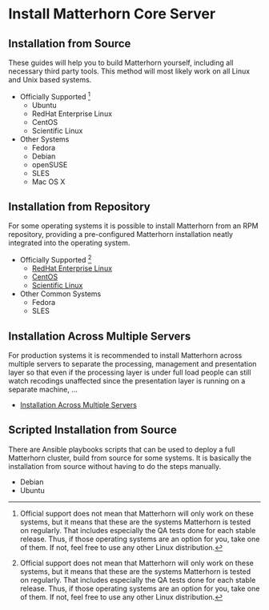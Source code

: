 Install Matterhorn Core Server
==============================

Installation from Source
------------------------

These guides will help you to build Matterhorn yourself, including all
necessary third party tools. This method will most likely work on all Linux and
Unix based systems.

 - Officially Supported [^officialsupport]
    - Ubuntu
    - RedHat Enterprise Linux
    - CentOS
    - Scientific Linux
 - Other Systems
    - Fedora
    - Debian
    - openSUSE
    - SLES
    - Mac OS X


Installation from Repository
----------------------------

For some operating systems it is possible to install Matterhorn from an RPM
repository, providing a pre-configured Matterhorn installation neatly
integrated into the operating system.

 - Officially Supported [^officialsupport]
    - [RedHat Enterprise Linux](rpm-rhel-sl-centos.md)
    - [CentOS](rpm-rhel-sl-centos.md)
    - [Scientific Linux](rpm-rhel-sl-centos.md)
 - Other Common Systems
    - Fedora
    - SLES


Installation Across Multiple Servers
------------------------------------

For production systems it is recommended to install Matterhorn across multiple
servers to separate the processing, management and presentation layer so that
even if the processing layer is under full load people can still watch
recodings unaffected since the presentation layer is running on a separate
machine, …

 - [Installation Across Multiple Servers](multiple-servers.md)

Scripted Installation from Source
---------------------------------

There are Ansible playbooks scripts that can be used to deploy a full
Matterhorn cluster, build from source for some systems. It is basically the
installation from source without having to do the steps manually.

 - Debian
 - Ubuntu


[^officialsupport]: Official support does not mean that Matterhorn will only
work on these systems, but it means that these are the systems Matterhorn is
tested on regularly. That includes especially the QA tests done for each stable
release. Thus, if those operating systems are an option for you, take one of
them. If not, feel free to use any other Linux distribution.

